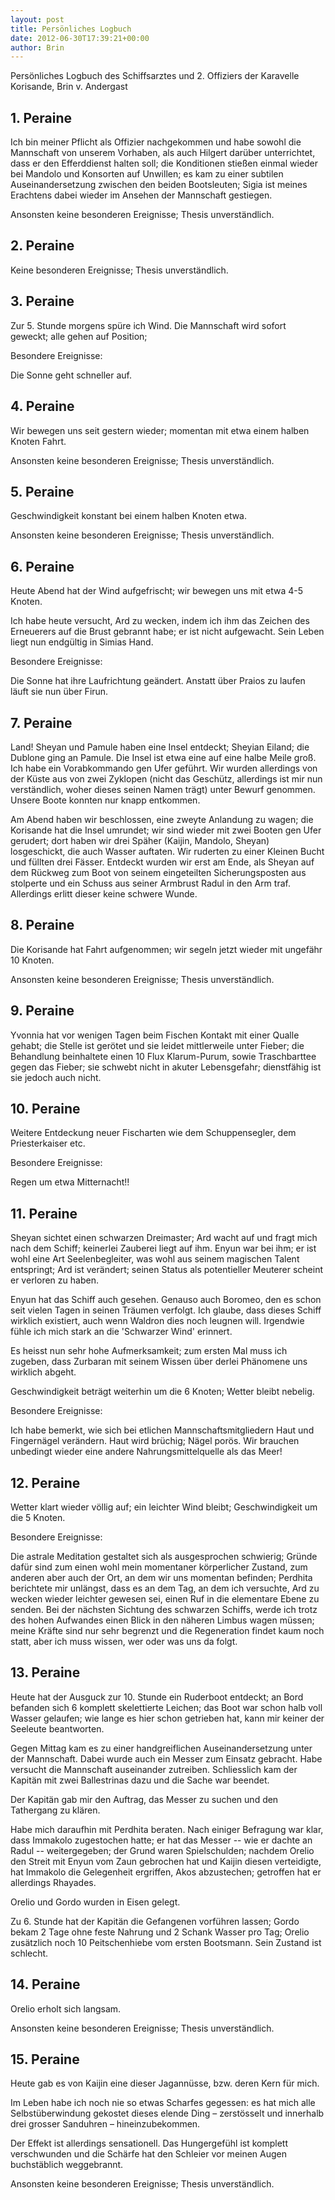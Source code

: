 ```yaml
---
layout: post
title: Persönliches Logbuch
date: 2012-06-30T17:39:21+00:00
author: Brin
---
```


Persönliches Logbuch des Schiffsarztes und 2. Offiziers der Karavelle Korisande, Brin v. Andergast

## 1. Peraine

Ich bin meiner Pflicht als Offizier nachgekommen und habe sowohl die Mannschaft von unserem Vorhaben, als auch Hilgert darüber unterrichtet, dass er den Efferddienst halten soll; die Konditionen stießen einmal wieder bei Mandolo und Konsorten auf Unwillen; es kam zu einer subtilen Auseinandersetzung zwischen den beiden Bootsleuten; Sigia ist meines Erachtens dabei wieder im Ansehen der Mannschaft gestiegen.

Ansonsten keine besonderen Ereignisse; Thesis unverständlich.


## 2. Peraine

Keine besonderen Ereignisse; Thesis unverständlich.


## 3. Peraine

Zur 5. Stunde morgens spüre ich Wind. Die Mannschaft wird sofort geweckt; alle gehen auf Position;

Besondere Ereignisse:

Die Sonne geht schneller auf.

## 4. Peraine

Wir bewegen uns seit gestern wieder; momentan mit etwa einem halben Knoten Fahrt.

Ansonsten keine besonderen Ereignisse; Thesis unverständlich.

## 5. Peraine

Geschwindigkeit konstant bei einem halben Knoten etwa.

Ansonsten keine besonderen Ereignisse; Thesis unverständlich.

## 6. Peraine

Heute Abend hat der Wind aufgefrischt; wir bewegen uns mit etwa 4-5 Knoten.

Ich habe heute versucht, Ard zu wecken, indem ich ihm das Zeichen des Erneuerers auf die Brust gebrannt habe; er ist nicht aufgewacht. Sein Leben liegt nun endgültig in Simias Hand.

Besondere Ereignisse:

Die Sonne hat ihre Laufrichtung geändert. Anstatt über Praios zu laufen läuft sie nun über Firun.

## 7. Peraine

Land! Sheyan und Pamule haben eine Insel entdeckt; Sheyian Eiland; die Dublone ging an Pamule. Die Insel ist etwa eine auf eine halbe Meile groß. Ich habe ein Vorabkommando gen Ufer geführt. Wir wurden allerdings von der Küste aus von zwei Zyklopen (nicht das Geschütz, allerdings ist mir nun verständlich, woher dieses seinen Namen trägt) unter Bewurf genommen. Unsere Boote konnten nur knapp entkommen.

Am Abend haben wir beschlossen, eine zweyte Anlandung zu wagen; die Korisande hat die Insel umrundet; wir sind wieder mit zwei Booten gen Ufer gerudert; dort haben wir drei Späher (Kaijin, Mandolo, Sheyan) losgeschickt, die auch Wasser auftaten. Wir ruderten zu einer Kleinen Bucht und füllten drei Fässer. Entdeckt wurden wir erst am Ende, als Sheyan auf dem Rückweg zum Boot von seinem eingeteilten Sicherungsposten aus stolperte und ein Schuss aus seiner Armbrust Radul in den Arm traf. Allerdings erlitt dieser keine schwere Wunde.

## 8. Peraine

Die Korisande hat Fahrt aufgenommen; wir segeln jetzt wieder mit ungefähr 10 Knoten.

Ansonsten keine besonderen Ereignisse; Thesis unverständlich.

## 9. Peraine

Yvonnia hat vor wenigen Tagen beim Fischen Kontakt mit einer Qualle gehabt; die Stelle ist gerötet und sie leidet mittlerweile unter Fieber; die Behandlung beinhaltete einen 10 Flux Klarum-Purum, sowie Traschbarttee gegen das Fieber; sie schwebt nicht in akuter Lebensgefahr; dienstfähig ist sie jedoch auch nicht.

## 10. Peraine

Weitere Entdeckung neuer Fischarten wie dem Schuppensegler, dem Priesterkaiser etc.

Besondere Ereignisse:

Regen um etwa Mitternacht!!

## 11. Peraine

Sheyan sichtet einen schwarzen Dreimaster; Ard wacht auf und fragt mich nach dem Schiff; keinerlei Zauberei liegt auf ihm. Enyun war bei ihm; er ist wohl eine Art Seelenbegleiter, was wohl aus seinem magischen Talent entspringt; Ard ist verändert; seinen Status als potentieller Meuterer scheint er verloren zu haben.

Enyun hat das Schiff auch gesehen. Genauso auch Boromeo, den es schon seit vielen Tagen in seinen Träumen verfolgt. Ich glaube, dass dieses Schiff wirklich existiert, auch wenn Waldron dies noch leugnen will. Irgendwie fühle ich mich stark an die 'Schwarzer Wind' erinnert.

Es heisst nun sehr hohe Aufmerksamkeit; zum ersten Mal muss ich zugeben, dass Zurbaran mit seinem Wissen über derlei Phänomene uns wirklich abgeht.

Geschwindigkeit beträgt weiterhin um die 6 Knoten; Wetter bleibt nebelig.

Besondere Ereignisse:

Ich habe bemerkt, wie sich bei etlichen Mannschaftsmitgliedern Haut und Fingernägel verändern. Haut wird brüchig; Nägel porös. Wir brauchen unbedingt wieder eine andere Nahrungsmittelquelle als das Meer!

## 12. Peraine

Wetter klart wieder völlig auf; ein leichter Wind bleibt; Geschwindigkeit um die 5 Knoten.

Besondere Ereignisse:

Die astrale Meditation gestaltet sich als ausgesprochen schwierig; Gründe dafür sind zum einen wohl mein momentaner körperlicher Zustand, zum anderen aber auch der Ort, an dem wir uns momentan befinden; Perdhita berichtete mir unlängst, dass es an dem Tag, an dem ich versuchte, Ard zu wecken wieder leichter gewesen sei, einen Ruf in die elementare Ebene zu senden. Bei der nächsten Sichtung des schwarzen Schiffs, werde ich trotz des hohen Aufwandes einen Blick in den näheren Limbus wagen müssen; meine Kräfte sind nur sehr begrenzt und die Regeneration findet kaum noch statt, aber ich muss wissen, wer oder was uns da folgt.

## 13. Peraine

Heute hat der Ausguck zur 10. Stunde ein Ruderboot entdeckt; an Bord befanden sich 6 komplett skelettierte Leichen; das Boot war schon halb voll Wasser gelaufen; wie lange es hier schon getrieben hat, kann mir keiner der Seeleute beantworten.

Gegen Mittag kam es zu einer handgreiflichen Auseinandersetzung unter der Mannschaft. Dabei wurde auch ein Messer zum Einsatz gebracht. Habe versucht die Mannschaft auseinander zutreiben. Schliesslich kam der Kapitän mit zwei Ballestrinas dazu und die Sache war beendet.

Der Kapitän gab mir den Auftrag, das Messer zu suchen und den Tathergang zu klären.

Habe mich daraufhin mit Perdhita beraten. Nach einiger Befragung war klar, dass Immakolo zugestochen hatte; er hat das Messer -- wie er dachte an Radul -- weitergegeben; der Grund waren Spielschulden; nachdem Orelio den Streit mit Enyun vom Zaun gebrochen hat und Kaijin diesen verteidigte, hat Immakolo die Gelegenheit ergriffen, Akos abzustechen; getroffen hat er allerdings Rhayades.

Orelio und Gordo wurden in Eisen gelegt.

Zu 6. Stunde hat der Kapitän die Gefangenen vorführen lassen; Gordo bekam 2 Tage ohne feste Nahrung und 2 Schank Wasser pro Tag; Orelio zusätzlich noch 10 Peitschenhiebe vom ersten Bootsmann. Sein Zustand ist schlecht.

## 14. Peraine

Orelio erholt sich langsam.

Ansonsten keine besonderen Ereignisse; Thesis unverständlich.

## 15. Peraine

Heute gab es von Kaijin eine dieser Jagannüsse, bzw. deren Kern für mich.

Im Leben habe ich noch nie so etwas Scharfes gegessen: es hat mich alle Selbstüberwindung gekostet dieses elende Ding – zerstösselt und innerhalb drei grosser Sanduhren – hineinzubekommen.

Der Effekt ist allerdings sensationell. Das Hungergefühl ist komplett verschwunden und die Schärfe hat den Schleier vor meinen Augen buchstäblich weggebrannt.

Ansonsten keine besonderen Ereignisse; Thesis unverständlich.
